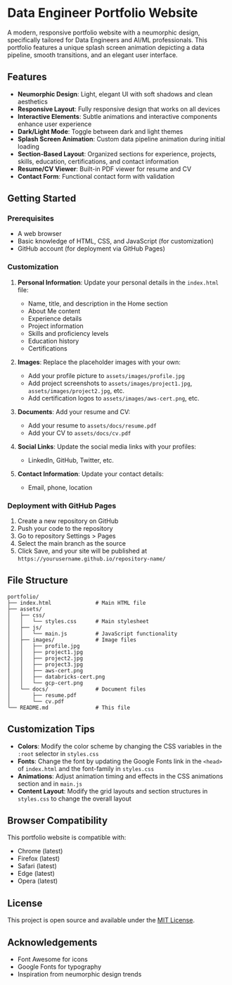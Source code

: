# Data Engineer Portfolio Website

A modern, responsive portfolio website with a neumorphic design, specifically tailored for Data Engineers and AI/ML professionals. This portfolio features a unique splash screen animation depicting a data pipeline, smooth transitions, and an elegant user interface.

## Features

- **Neumorphic Design**: Light, elegant UI with soft shadows and clean aesthetics
- **Responsive Layout**: Fully responsive design that works on all devices
- **Interactive Elements**: Subtle animations and interactive components enhance user experience
- **Dark/Light Mode**: Toggle between dark and light themes
- **Splash Screen Animation**: Custom data pipeline animation during initial loading
- **Section-Based Layout**: Organized sections for experience, projects, skills, education, certifications, and contact information
- **Resume/CV Viewer**: Built-in PDF viewer for resume and CV
- **Contact Form**: Functional contact form with validation

## Getting Started

### Prerequisites

- A web browser
- Basic knowledge of HTML, CSS, and JavaScript (for customization)
- GitHub account (for deployment via GitHub Pages)

### Customization

1. **Personal Information**: Update your personal details in the `index.html` file:
   - Name, title, and description in the Home section
   - About Me content
   - Experience details
   - Project information
   - Skills and proficiency levels
   - Education history
   - Certifications

2. **Images**: Replace the placeholder images with your own:
   - Add your profile picture to `assets/images/profile.jpg`
   - Add project screenshots to `assets/images/project1.jpg`, `assets/images/project2.jpg`, etc.
   - Add certification logos to `assets/images/aws-cert.png`, etc.

3. **Documents**: Add your resume and CV:
   - Add your resume to `assets/docs/resume.pdf`
   - Add your CV to `assets/docs/cv.pdf`

4. **Social Links**: Update the social media links with your profiles:
   - LinkedIn, GitHub, Twitter, etc.

5. **Contact Information**: Update your contact details:
   - Email, phone, location

### Deployment with GitHub Pages

1. Create a new repository on GitHub
2. Push your code to the repository
3. Go to repository Settings > Pages
4. Select the main branch as the source
5. Click Save, and your site will be published at `https://yourusername.github.io/repository-name/`

## File Structure

```
portfolio/
├── index.html              # Main HTML file
├── assets/
│   ├── css/
│   │   └── styles.css      # Main stylesheet
│   ├── js/
│   │   └── main.js         # JavaScript functionality
│   ├── images/             # Image files
│   │   ├── profile.jpg
│   │   ├── project1.jpg
│   │   ├── project2.jpg
│   │   ├── project3.jpg
│   │   ├── aws-cert.png
│   │   ├── databricks-cert.png
│   │   └── gcp-cert.png
│   └── docs/               # Document files
│       ├── resume.pdf
│       └── cv.pdf
└── README.md               # This file
```

## Customization Tips

- **Colors**: Modify the color scheme by changing the CSS variables in the `:root` selector in `styles.css`
- **Fonts**: Change the font by updating the Google Fonts link in the `<head>` of `index.html` and the font-family in `styles.css`
- **Animations**: Adjust animation timing and effects in the CSS animations section and in `main.js`
- **Content Layout**: Modify the grid layouts and section structures in `styles.css` to change the overall layout

## Browser Compatibility

This portfolio website is compatible with:
- Chrome (latest)
- Firefox (latest)
- Safari (latest)
- Edge (latest)
- Opera (latest)

## License

This project is open source and available under the [MIT License](LICENSE).

## Acknowledgements

- Font Awesome for icons
- Google Fonts for typography
- Inspiration from neumorphic design trends 